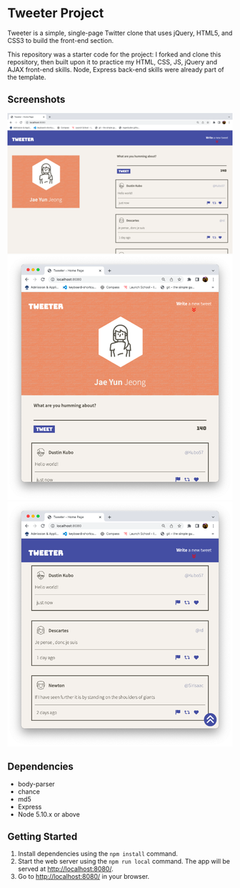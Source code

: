 # Tweeter Project

Tweeter is a simple, single-page Twitter clone that uses jQuery, HTML5, and CSS3 to build the front-end section.

This repository was a starter code for the project: I forked and clone this repository, then built upon it to practice my HTML, CSS, JS, jQuery and AJAX front-end skills. Node, Express back-end skills were already part of the template.

## Screenshots
!["Screenshot of the page when display width is greater than 1024px"](https://github.com/jeongj99/tweeter/blob/master/docs/desktop-ver.png?raw=true)
!["Screenshot of the page when display width is less than 1024px"](https://github.com/jeongj99/tweeter/blob/master/docs/mobile-ver.png?raw=true)
!["Screenshot of the tweets"](https://github.com/jeongj99/tweeter/blob/master/docs/tweets.png?raw=true)

## Dependencies
- body-parser
- chance
- md5
- Express
- Node 5.10.x or above

## Getting Started

1. Install dependencies using the `npm install` command.
2. Start the web server using the `npm run local` command. The app will be served at <http://localhost:8080/>.
3. Go to <http://localhost:8080/> in your browser.